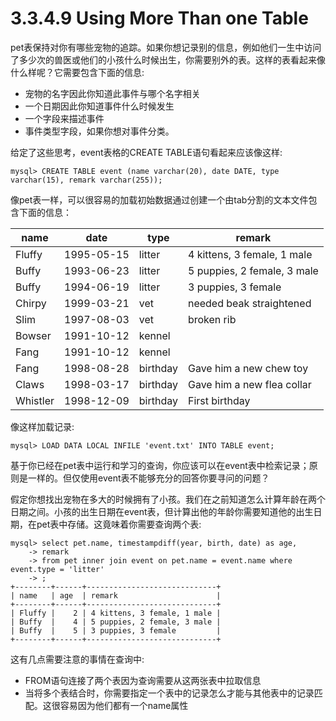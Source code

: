 # 3.3.4.9 Using More Than one Table

pet表保持对你有哪些宠物的追踪。如果你想记录别的信息，例如他们一生中访问了多少次的兽医或他们的小孩什么时候出生，你需要别外的表。这样的表看起来像什么样呢？它需要包含下面的信息:

* 宠物的名字因此你知道此事件与哪个名字相关
* 一个日期因此你知道事件什么时候发生
* 一个字段来描述事件
* 事件类型字段，如果你想对事件分类。

给定了这些思考，event表格的CREATE TABLE语句看起来应该像这样:

```
mysql> CREATE TABLE event (name varchar(20), date DATE, type varchar(15), remark varchar(255));
```

像pet表一样，可以很容易的加载初始数据通过创建一个由tab分割的文本文件包含下面的信息：

| name | date | type | remark |
| --- | --- | --- | --- |
| Fluffy | 1995-05-15 | litter | 4 kittens, 3 female, 1 male |
| Buffy | 1993-06-23 | litter | 5    puppies, 2 female, 3 male |
| Buffy | 1994-06-19 | litter | 3 puppies, 3 female |
| Chirpy | 1999-03-21 | vet | needed beak straightened |
| Slim | 1997-08-03 | vet | broken rib |
| Bowser | 1991-10-12 | kennel |  |
| Fang | 1991-10-12 | kennel |  |
| Fang | 1998-08-28 | birthday | Gave him a new chew toy |
| Claws | 1998-03-17 | birthday | Gave him a new flea collar |
| Whistler | 1998-12-09 | birthday | First birthday |

像这样加载记录:

```
mysql> LOAD DATA LOCAL INFILE 'event.txt' INTO TABLE event;
```

基于你已经在pet表中运行和学习的查询，你应该可以在event表中检索记录；原则是一样的。但仅使用event表不能够充分的回答你要寻问的问题？

假定你想找出宠物在多大的时候拥有了小孩。我们在之前知道怎么计算年龄在两个日期之间。小孩的出生日期在event表，但计算出他的年龄你需要知道他的出生日期，在pet表中存储。这竟味着你需要查询两个表:

```
mysql> select pet.name, timestampdiff(year, birth, date) as age,
    -> remark
    -> from pet inner join event on pet.name = event.name where event.type = 'litter'
    -> ;
+--------+------+-----------------------------+
| name   | age  | remark                      |
+--------+------+-----------------------------+
| Fluffy |    2 | 4 kittens, 3 female, 1 male |
| Buffy  |    4 | 5 puppies, 2 female, 3 male |
| Buffy  |    5 | 3 puppies, 3 female         |
+--------+------+-----------------------------+
```

这有几点需要注意的事情在查询中:

* FROM语句连接了两个表因为查询需要从这两张表中拉取信息
* 当将多个表结合时，你需要指定一个表中的记录怎么才能与其他表中的记录匹配。这很容易因为他们都有一个name属性



